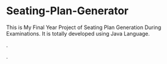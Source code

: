 # Seating-Plan-Generator

This is My Final Year Project of Seating Plan Generation During Examinations. It is totally developed using Java Language.












.















































































































































































































































































.






































